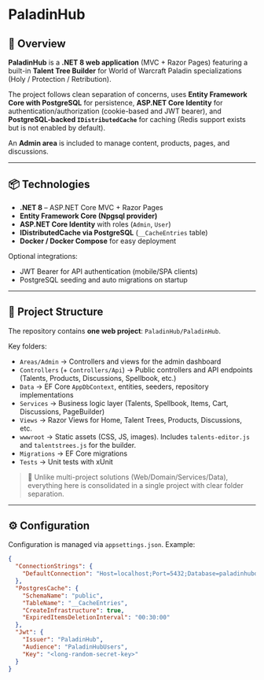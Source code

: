 # PaladinHub

## 📝 Overview
**PaladinHub** is a **.NET 8 web application** (MVC + Razor Pages) featuring a built-in **Talent Tree Builder** for World of Warcraft Paladin specializations (Holy / Protection / Retribution).  

The project follows clean separation of concerns, uses **Entity Framework Core with PostgreSQL** for persistence, **ASP.NET Core Identity** for authentication/authorization (cookie-based and JWT bearer), and **PostgreSQL-backed `IDistributedCache`** for caching (Redis support exists but is not enabled by default).  

An **Admin area** is included to manage content, products, pages, and discussions.

---

## 📦 Technologies
- **.NET 8** – ASP.NET Core MVC + Razor Pages  
- **Entity Framework Core (Npgsql provider)**  
- **ASP.NET Core Identity** with roles (`Admin`, `User`)  
- **IDistributedCache via PostgreSQL** (`__CacheEntries` table)  
- **Docker / Docker Compose** for easy deployment  

Optional integrations:
- JWT Bearer for API authentication (mobile/SPA clients)  
- PostgreSQL seeding and auto migrations on startup  

---

## 📂 Project Structure
The repository contains **one web project**: `PaladinHub/PaladinHub`.  

Key folders:
- `Areas/Admin` → Controllers and views for the admin dashboard  
- `Controllers` (+ `Controllers/Api`) → Public controllers and API endpoints (Talents, Products, Discussions, Spellbook, etc.)  
- `Data` → EF Core `AppDbContext`, entities, seeders, repository implementations  
- `Services` → Business logic layer (Talents, Spellbook, Items, Cart, Discussions, PageBuilder)  
- `Views` → Razor Views for Home, Talent Trees, Products, Discussions, etc.  
- `wwwroot` → Static assets (CSS, JS, images). Includes `talents-editor.js` and `talentstrees.js` for the builder.  
- `Migrations` → EF Core migrations  
- `Tests` → Unit tests with xUnit  

> 🔎 Unlike multi-project solutions (Web/Domain/Services/Data), everything here is consolidated in a single project with clear folder separation.

---

## ⚙️ Configuration
Configuration is managed via `appsettings.json`. Example:

```json
{
  "ConnectionStrings": {
    "DefaultConnection": "Host=localhost;Port=5432;Database=paladinhubdb;Username=postgres;Password=postgres;"
  },
  "PostgresCache": {
    "SchemaName": "public",
    "TableName": "__CacheEntries",
    "CreateInfrastructure": true,
    "ExpiredItemsDeletionInterval": "00:30:00"
  },
  "Jwt": {
    "Issuer": "PaladinHub",
    "Audience": "PaladinHubUsers",
    "Key": "<long-random-secret-key>"
  }
}
